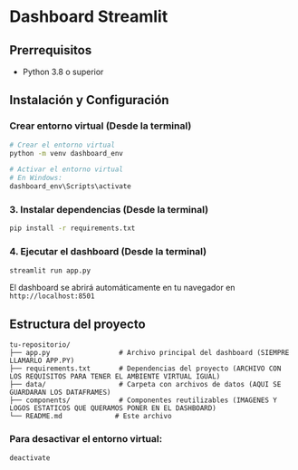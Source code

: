 # Dashboard Streamlit

## Prerrequisitos

- Python 3.8 o superior

## Instalación y Configuración


### Crear entorno virtual (Desde la terminal)
```bash
# Crear el entorno virtual
python -m venv dashboard_env

# Activar el entorno virtual
# En Windows:
dashboard_env\Scripts\activate
```

### 3. Instalar dependencias (Desde la terminal)
```bash
pip install -r requirements.txt
```

### 4. Ejecutar el dashboard (Desde la terminal)
```bash
streamlit run app.py
```

El dashboard se abrirá automáticamente en tu navegador en `http://localhost:8501`

## Estructura del proyecto

```
tu-repositorio/
├── app.py                 # Archivo principal del dashboard (SIEMPRE LLAMARLO APP.PY)
├── requirements.txt       # Dependencias del proyecto (ARCHIVO CON LOS REQUISITOS PARA TENER EL AMBIENTE VIRTUAL IGUAL)
├── data/                  # Carpeta con archivos de datos (AQUI SE GUARDARAN LOS DATAFRAMES)
├── components/            # Componentes reutilizables (IMAGENES Y LOGOS ESTATICOS QUE QUERAMOS PONER EN EL DASHBOARD)
└── README.md             # Este archivo
```


### Para desactivar el entorno virtual:
```bash
deactivate
```
